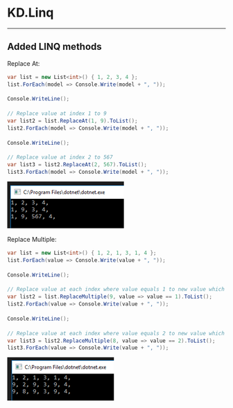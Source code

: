 # KD.Linq
---

Added LINQ methods
--


Replace At:
```csharp
var list = new List<int>() { 1, 2, 3, 4 };
list.ForEach(model => Console.Write(model + ", "));

Console.WriteLine();

// Replace value at index 1 to 9
var list2 = list.ReplaceAt(1, 9).ToList();
list2.ForEach(model => Console.Write(model + ", "));

Console.WriteLine();

// Replace value at index 2 to 567
var list3 = list2.ReplaceAt(2, 567).ToList();
list3.ForEach(model => Console.Write(model + ", "));
```
![](https://raw.githubusercontent.com/Sejoslaw/KD.Linq/master/img/ReplaceAt.PNG)


Replace Multiple:
```csharp
var list = new List<int>() { 1, 2, 1, 3, 1, 4 };
list.ForEach(value => Console.Write(value + ", "));

Console.WriteLine();

// Replace value at each index where value equals 1 to new value which is 9
var list2 = list.ReplaceMultiple(9, value => value == 1).ToList();
list2.ForEach(value => Console.Write(value + ", "));

Console.WriteLine();

// Replace value at each index where value equals 2 to new value which is 8
var list3 = list2.ReplaceMultiple(8, value => value == 2).ToList();
list3.ForEach(value => Console.Write(value + ", "));
```
![](https://raw.githubusercontent.com/Sejoslaw/KD.Linq/master/img/ReplaceMultiple.PNG)
